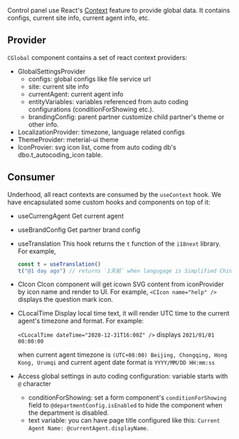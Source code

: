 Control panel use React's [Context](https://reactjs.org/docs/context.html#gatsby-focus-wrapper) feature to provide global data. It contains configs, current site info, current agent info, etc.

## Provider

`CGlobal` component contains a set of react context providers:
   - GlobalSettingsProvider
      - configs: global configs like file service url
      - site: current site info
      - currentAgent: current agent info
      - entityVariables: variables referenced from auto coding configurations (conditionForShowing etc.).
      - brandingConfig: parent partner customize child partner's theme or other info.
   - LocalizationProvider: timezone, language related configs
   - ThemeProvider: meterial-ui theme
   - IconProvier: svg icon list, come from auto coding db's dbo.t_autocoding_icon table.

## Consumer
Underhood, all react contexts are consumed by the `useContext` hook. We have encapsulated some custom hooks and components on top of it:

- useCurrengAgent
  Get current agent
- useBrandConfig
  Get partner brand config
- useTranslation
  This hook returns the `t` function of the `i18next` library. For example,
  ```JavaScript
  const t = useTranslation()
  t("@1 day ago") // returns `1天前` when langugage is Simplified Chinese
  ```
- CIcon
  CIcon component will get icown SVG content from iconProvider by icon name and render to UI. For example, `<CIcon name="help" />` displays the question mark icon.
- CLocalTime
  Display local time text, it will render UTC time to the current agent's timezone and format. 
  For example:

    `<CLocalTime dateTime="2020-12-31T16:00Z" />` displays 
    `2021/01/01 00:00:00`

    when current agent timezone is `(UTC+08:00) Beijing, Chongqing, Hong Kong, Urumqi` and current agent date format is `YYYY/MM/DD HH:mm:ss`
- Access global settings in auto coding configuration: variable starts with `@` character
  - conditionForShowing: set a form component's `conditionForShowing` field to `@departmentConfig.isEnabled` to hide the component when the department is disabled.
  - text variable: you can have page title configured like this: `Current Agent Name: @currentAgent.displayName`.
